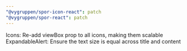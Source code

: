 ```yaml
---
"@vygruppen/spor-icon-react": patch
"@vygruppen/spor-react": patch
---
```


Icons: Re-add viewBox prop to all icons, making them scalable
ExpandableAlert: Ensure the text size is equal across title and content
